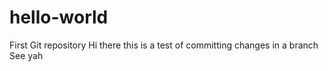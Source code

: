 # hello-world
First Git repository
Hi there this is a test of committing changes in a branch
See yah
